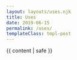 ```yaml
---
layout: layouts/uses.njk
title: Uses
date: 2019-06-15
permalink: /uses/
templateClass: tmpl-post
---
```


{{ content | safe }}
